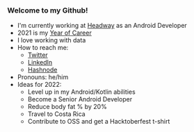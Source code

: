### Welcome to my Github!

- I'm currently working at [Headway](https://www.headway.io/) as an Android Developer
- 2021 is my [Year of Career](https://www.thethemesystem.com/)
- I love working with data
- How to reach me:
    - [Twitter](https://twitter.com/scott_peterson4)
    - [LinkedIn](https://www.linkedin.com/in/scottpeterson4/)
    - [Hashnode](https://hashnode.com/@scottpeterson)
- Pronouns: he/him
- Ideas for 2022:
    - Level up in my Android/Kotlin abilities
    - Become a Senior Android Developer
    - Reduce body fat % by 20%
    - Travel to Costa Rica
    - Contribute to OSS and get a Hacktoberfest t-shirt 

